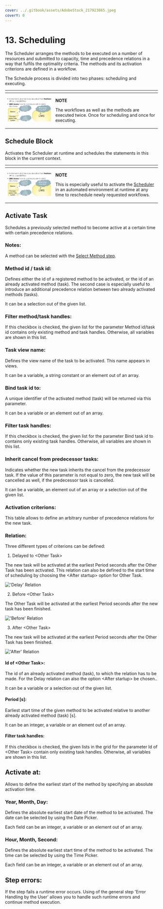 ```yaml
---
cover: ../.gitbook/assets/AdobeStock_217923865.jpeg
coverY: 0
---
```


# 13. Scheduling

The Scheduler arranges the methods to be executed on a number of resources and submitted to capacity, time and precedence relations in a way that fulfils the optimality criteria. The methods and its activation criterions are defined in a workflow.

The Schedule process is divided into two phases: scheduling and executing.

<table data-header-hidden><thead><tr><th width="145"></th><th></th></tr></thead><tbody><tr><td><p></p><p><img src="../.gitbook/assets/12 (1) (1) (1).jpeg" alt="" data-size="original"></p><p></p></td><td><p><strong>NOTE</strong></p><p>The workflows as well as the methods are executed twice. Once for scheduling and once for executing.</p></td></tr></tbody></table>

## Schedule Block

Activates the Scheduler at runtime and schedules the statements in this block in the current context.

<table data-header-hidden><thead><tr><th width="145"></th><th></th></tr></thead><tbody><tr><td><p></p><p><img src="../.gitbook/assets/12 (1) (1) (1).jpeg" alt="" data-size="original"></p><p></p></td><td><p><strong>NOTE</strong></p><p>This is especially useful to activate the <a href="chm://fabaedde895cdd577ddae131a80b2a07/General/Scheduler.htm">Scheduler</a> in an automated environment at runtime at any time to reschedule newly requested workflows.</p></td></tr></tbody></table>



## Activate Task

Schedules a previously selected method to become active at a certain time with certain precedence relations.

### Notes:

A method can be selected with the [Select Method step](chm://fabaedde895cdd577ddae131a80b2a07/StepSelectMethod/StepSelectMethod.htm).

### **Method id / task id:**

Defines either the id of a registered method to be activated, or the id of an already activated method (task). The second case is especially useful to introduce an additional precedence relation between two already activated methods (tasks).

It can be a selection out of the given list.

### **Filter method/task handles:**

If this checkbox is checked, the given list for the parameter Method id/task id contains only existing method and task handles. Otherwise, all variables are shown in this list.

&#x20;

### **Task view name:**

Defines the view name of the task to be activated. This name appears in views.

It can be a variable, a string constant or an element out of an array.

&#x20;

### **Bind task id to:**

A unique identifier of the activated method (task) will be returned via this parameter.

It can be a variable or an element out of an array.

&#x20;

### **Filter task handles:**

If this checkbox is checked, the given list for the parameter Bind task id to contains only existing task handles. Otherwise, all variables are shown in this list.



### **Inherit cancel from predecessor tasks:**

Indicates whether the new task inherits the cancel from the predecessor task. If the value of this parameter is not equal to zero, the new task will be cancelled as well, if the predecessor task is cancelled.

It can be a variable, an element out of an array or a selection out of the given list.



### **Activation criterions:**

This table allows to define an arbitrary number of precedence relations for the new task.



### **Relation:**

Three different types of criterions can be defined:

1. Delayed to \<Other Task>

The new task will be activated at the earliest Period seconds after the Other Task has been activated. This relation can also be defined to the start time of scheduling by choosing the \<After startup> option for Other Task.

!['Delay' Relation](blob:https://app.gitbook.com/1a56875d-dcd7-4bdf-a2aa-ae9f67150f55)

2. Before \<Other Task>

The Other Task will be activated at the earliest Period seconds after the new task has been finished. &#x20;

!['Before' Relation](blob:https://app.gitbook.com/829da099-4a91-4c74-b6d3-797d99d3a3d6)

3. After \<Other Task>

The new task will be activated at the earliest Period seconds after the Other Task has been finished.

!['After' Relation](blob:https://app.gitbook.com/71c0442d-28ec-48cb-ad9b-471be524a1c1)

&#x20;

#### **Id of \<Other Task>:**

The id of an already activated method (task), to which the relation has to be made. For the Delay relation can also the option \<After startup> be chosen..

It can be a variable or a selection out of the given list.

#### **Period \[s]:**

Earliest start time of the given method to be activated relative to another already activated method (task) \[s].

It can be an integer, a variable or an element out of an array.

&#x20;

#### **Filter task handles:**

If this checkbox is checked, the given lists in the grid for the parameter Id of \<Other Task> contain only existing task handles. Otherwise, all variables are shown in this list.

&#x20;

## **Activate at:**

Allows to define the earliest start of the method by specifying an absolute activation time.

### **Year, Month, Day:**

Defines the absolute earliest start date of the method to be activated. The date can be selected by using the Date Picker.

Each field can be an integer, a variable or an element out of an array.

### **Hour, Month, Second:**

Defines the absolute earliest start time of the method to be activated. The time can be selected by using the Time Picker.

Each field can be an integer, a variable or an element out of an array.

&#x20;

&#x20;

## Step errors:

If the step fails a runtime error occurs. Using of the general step 'Error Handling by the User' allows you to handle such runtime errors and continue method execution.
